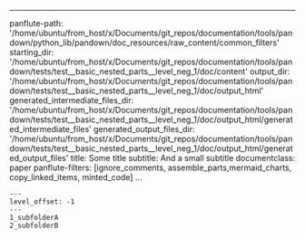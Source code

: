 
---
panflute-path: '/home/ubuntu/from_host/x/Documents/git_repos/documentation/tools/pandown/python_lib/pandown/doc_resources/raw_content/common_filters'
starting_dir: '/home/ubuntu/from_host/x/Documents/git_repos/documentation/tools/pandown/tests/test__basic_nested_parts__level_neg_1/doc/content'
output_dir: '/home/ubuntu/from_host/x/Documents/git_repos/documentation/tools/pandown/tests/test__basic_nested_parts__level_neg_1/doc/output_html'
generated_intermediate_files_dir: '/home/ubuntu/from_host/x/Documents/git_repos/documentation/tools/pandown/tests/test__basic_nested_parts__level_neg_1/doc/output_html/generated_intermediate_files'
generated_output_files_dir: '/home/ubuntu/from_host/x/Documents/git_repos/documentation/tools/pandown/tests/test__basic_nested_parts__level_neg_1/doc/output_html/generated_output_files'
title: Some title
subtitle: And a small subtitle
documentclass: paper
panflute-filters: [ignore_comments, assemble_parts,mermaid_charts, copy_linked_items, minted_code]
...


``` parts
---
level_offset: -1
---
1_subfolderA
2_subfolderB
```